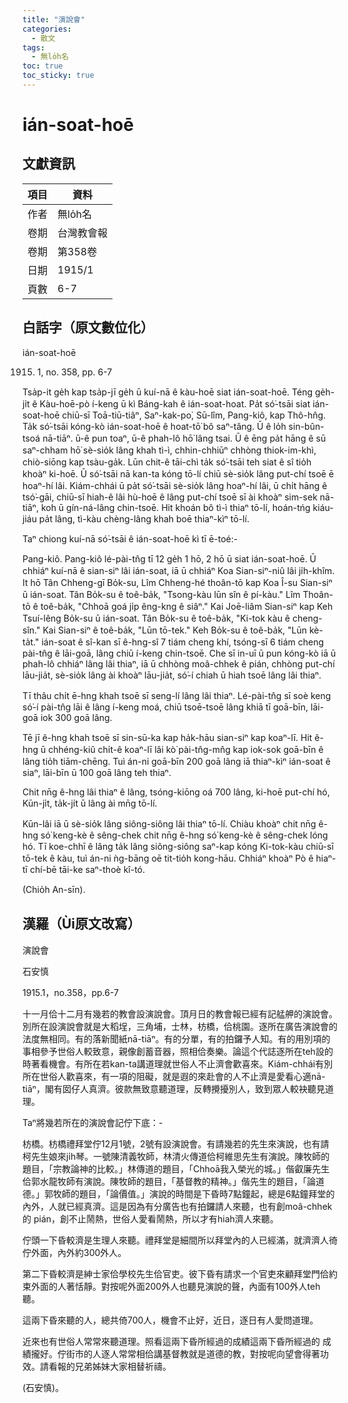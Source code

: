 ```yaml
---
title: "演說會"
categories:
  - 散文
tags:
  - 無lo̍h名
toc: true
toc_sticky: true
---
```


# ián-soat-hoē

## 文獻資訊

| 項目 | 資料 |
|---|---|
| 作者 | 無lo̍h名 |
| 卷期 | 台灣教會報 |
| 卷期 | 第358卷 |
| 日期 | 1915/1 |
| 頁數 | 6-7 |

## 白話字（原文數位化）

ián-soat-hoē

1915. 1, no. 358, pp. 6-7

Tsa̍p-it ge̍h kap tsa̍p-jī ge̍h ū kuí-nā ê kàu-hoē siat ián-soat-hoē. Téng ge̍h-ji̍t ê Kàu-hoē-pò í-keng ū kì Báng-kah ê ián-soat-hoat. Pa̍t só͘-tsāi siat ián-soat-hoē chiū-sī Toā-tiū-tiâⁿ, Saⁿ-kak-po͘, Sū-lîm, Pang-kiô, kap Thô-hn̂g. Ta̍k só͘-tsāi kóng-kò ián-soat-hoē ê hoat-tō͘ bô saⁿ-tâng. Ū ê lo̍h sin-bûn-tsoá nā-tiāⁿ. ū-ê pun toaⁿ, ū-ê phah-lô hō͘ lâng tsai. Ū ê ēng pa̍t hāng ê sū saⁿ-chham hō͘ sè-sio̍k lâng khah tì-ì, chhin-chhiūⁿ chhòng thiok-im-khì, chiò-siōng kap tsàu-ga̍k. Lūn chit-ê tāi-chì ta̍k só͘-tsāi teh siat ê sî tio̍h khoàⁿ ki-hoē. Ū só͘-tsāi nā kan-ta kóng tō-lí chiū sè-sio̍k lâng put-chí tsoē ē hoaⁿ-hí lâi. Kiám-chhái ū pa̍t só͘-tsāi sè-sio̍k lâng hoaⁿ-hí lâi, ū chi̍t hāng ê tsó͘-gāi, chiū-sī hiah-ê lâi hù-hoē ê lâng put-chí tsoē sī ài khoàⁿ sim-sek nā-tiāⁿ, koh ū gín-ná-lâng chin-tsoē. Hit khoán bô tì-ì thiaⁿ tō-lí, hoán-tńg kiáu-jiáu pa̍t lâng, tì-kàu chèng-lâng khah boē thiaⁿ-kìⁿ tō-lí.

Taⁿ chiong kuí-nā só͘-tsāi ê ián-soat-hoē kì tī ē-toé:-

Pang-kiô. Pang-kiô lé-pài-tn̂g tī 12 ge̍h 1 hō, 2 hō ū siat ián-soat-hoē. Ū chhiáⁿ kuí-nā ê sian-siⁿ lâi ián-soat, iā ū chhiáⁿ Koa Sian-siⁿ-niû lâi ji̍h-khîm. It hō Tân Chheng-gī Bo̍k-su, Lîm Chheng-hé thoân-tō kap Koa Î-su Sian-siⁿ ū ián-soat. Tân Bo̍k-su ê toê-ba̍k, "Tsong-kàu lūn sîn ê pí-kàu." Lîm Thoân-tō ê toê-ba̍k, "Chhoā goá ji̍p êng-kng ê siâⁿ." Kai Joē-liâm Sian-siⁿ kap Keh Tsuí-lêng Bo̍k-su ū ián-soat. Tân Bo̍k-su ê toê-ba̍k, "Ki-tok kàu ê cheng-sîn." Kai Sian-siⁿ ê toê-ba̍k, "Lūn tō-tek." Keh Bo̍k-su ê toê-ba̍k, "Lūn kè-ta̍t." ián-soat ê sî-kan sī ê-hng-sî 7 tiám cheng khí, tsóng-sī 6 tiám cheng pài-tn̂g ê lāi-goā, lâng chiū í-keng chin-tsoē. Che sī in-uī ū pun kóng-kò iā ū phah-lô chhiáⁿ lâng lâi thiaⁿ, iā ū chhòng moâ-chhek ê pián, chhòng put-chí lāu-jia̍t, sè-sio̍k lâng ài khoàⁿ lāu-jia̍t, só͘-í chiah ū hiah tsoē lâng lâi thiaⁿ.

Tī thâu chi̍t ē-hng khah tsoē sī seng-lí lâng lâi thiaⁿ. Lé-pài-tn̂g sī soè keng só͘-í pài-tn̂g lāi ê lâng í-keng moá, chiū tsoē-tsoē lâng khiā tī goā-bīn, lāi-goā iok 300 goā lâng.

Tē jī ê-hng khah tsoē sī sin-sū-ka kap ha̍k-hāu sian-siⁿ kap koaⁿ-lī. Hit ê-hng ū chhéng-kiû chi̍t-ê koaⁿ-lī lâi kò͘ pài-tn̂g-mn̂g kap iok-sok goā-bīn ê lâng tio̍h tiām-chēng. Tuì án-ni goā-bīn 200 goā lâng iā thiaⁿ-kìⁿ ián-soat ê siaⁿ, lāi-bīn ū 100 goā lâng teh thiaⁿ.

Chit nn̄g ê-hng lâi thiaⁿ ê lâng, tsóng-kiōng oá 700 lâng, ki-hoē put-chí hó, Kūn-ji̍t, ta̍k-ji̍t ū lâng ài mn̄g tō-lí.

Kūn-lâi iā ū sè-sio̍k lâng siông-siông lâi thiaⁿ tō-lí. Chiàu khoàⁿ chit nn̄g ê-hng só͘ keng-kè ê sêng-chek chit nn̄g ê-hng só͘ keng-kè ê sêng-chek lóng hó. Tī koe-chhī ê lâng ta̍k lâng siông-siông saⁿ-kap kóng Ki-tok-kàu chiū-sī tō-tek ê kàu, tuì án-ni ǹg-bāng oē tit-tio̍h kong-hāu. Chhiáⁿ khoàⁿ Pò ê hiaⁿ-tī chí-bē tāi-ke saⁿ-thoè kî-tó.

(Chio̍h An-sīn).

## 漢羅（Ùi原文改寫）

演說會

石安慎

1915.1，no.358，pp.6-7

十一月佮十二月有幾若的教會設演說會。頂月日的教會報已經有記艋舺的演說會。別所在設演說會就是大稻埕，三角埔，士林，枋橋，佮桃園。逐所在廣告演說會的法度無相同。有的落新聞紙nā-tiāⁿ。有的分單，有的拍鑼予人知。有的用別項的事相參予世俗人較致意，親像創蓄音器，照相佮奏樂。論這个代誌逐所在teh設的時著看機會。有所在若kan-ta講道理就世俗人不止濟會歡喜來。Kiám-chhái有別所在世俗人歡喜來，有一項的阻礙，就是遐的來赴會的人不止濟是愛看心適nā-tiāⁿ，閣有囡仔人真濟。彼款無致意聽道理，反轉攪擾別人，致到眾人較袂聽見道理。

Taⁿ將幾若所在的演說會記佇下底：-

枋橋。枋橋禮拜堂佇12月1號，2號有設演說會。有請幾若的先生來演說，也有請柯先生娘來ji̍h琴。一號陳清義牧師，林清火傳道佮柯維思先生有演說。陳牧師的題目，「宗教論神的比較。」林傳道的題目，「Chhoā我入榮光的城。」偕叡廉先生佮郭水龍牧師有演說。陳牧師的題目，「基督教的精神。」偕先生的題目，「論道德。」郭牧師的題目，「論價值。」演說的時間是下昏時7點鐘起，總是6點鐘拜堂的內外，人就已經真濟。這是因為有分廣告也有拍鑼請人來聽，也有創moâ-chhek 的 pián，創不止鬧熱，世俗人愛看鬧熱，所以才有hiah濟人來聽。

佇頭一下昏較濟是生理人來聽。禮拜堂是細間所以拜堂內的人已經滿，就濟濟人徛佇外面，內外約300外人。

第二下昏較濟是紳士家佮學校先生佮官吏。彼下昏有請求一个官吏來顧拜堂門佮約束外面的人著恬靜。對按呢外面200外人也聽見演說的聲，內面有100外人teh聽。

這兩下昏來聽的人，總共倚700人，機會不止好，近日，逐日有人愛問道理。

近來也有世俗人常常來聽道理。照看這兩下昏所經過的成績這兩下昏所經過的 成績攏好。佇街市的人逐人常常相佮講基督教就是道德的教，對按呢向望會得著功效。請看報的兄弟姊妹大家相替祈禱。

(石安慎)。
